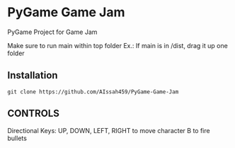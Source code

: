 # PyGame Game Jam

PyGame Project for Game Jam

Make sure to run main within top folder
Ex.: If main is in /dist, drag it up one folder

## Installation
`git clone https://github.com/AIssah459/PyGame-Game-Jam`

## CONTROLS

Directional Keys: UP, DOWN, LEFT, RIGHT to move character
B to fire bullets
